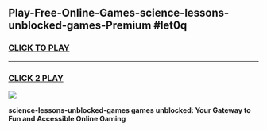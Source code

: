 
## Play-Free-Online-Games-science-lessons-unblocked-games-Premium #let0q
<h3>
<a href="https://premium.freeplayer.one?title=science-lessons-unblocked-games&ref=8M">CLICK TO PLAY</a></h3>
<hr>

<h3>
<a href="https://premium.freeplayer.one?title=science-lessons-unblocked-games&ref=8M">CLICK 2 PLAY</a>
  
</h3>

<a href="https://premium.freeplayer.one?title=science-lessons-unblocked-games&ref=8M"><img src="https://clearcache.store/games.png"></a>


**science-lessons-unblocked-games games unblocked: Your Gateway to Fun and Accessible Online Gaming**

